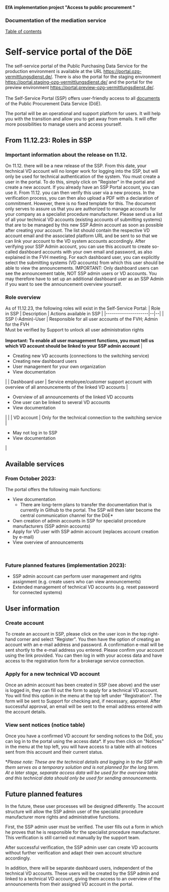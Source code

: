**EfA implementation project "Access to public procurement "**
### Documentation of the mediation service
[Table of contents](/documentation/documentation.md)
<br>

# Self-service portal of the DöE

The self-service portal of the Public Purchasing Data Service for the production environment is available at the URL https://portal.ozg-vermittlungsdienst.de/.
There is also the portal for the staging environment https://portal.staging-ozg-vermittlungsdienst.de/ and the portal for the preview environment https://portal.preview-ozg-vermittlungsdienst.de/.
<br><br>
The Self-Service Portal (SSP) offers user-friendly access to all [documents](https://portal.ozg-vermittlungsdienst.de/documentation) of the Public Procurement Data Service (DöE).

The portal will be an operational and support platform for users. It will help you with the transition and allow you to get away from emails. It will offer more possibilities to manage users and access yourself.

## From 11.12.23: Roles in SSP
### Important information about the release on 11.12.
On 11.12. there will be a new release of the SSP. From this date, your technical VD account will no longer work for logging into the SSP, but will only be used for technical authentication of the system. You must create a user in the portal. To do this, simply click on "Register" in the portal and create a new account. If you already have an SSP Portal account, you can use it. From 11.12. you can then verify this user via a new process. In the verification process, you can then also upload a PDF with a declaration of commitment. However, there is no fixed template for this. The document only serves to assure us that you are authorized to manage accounts for your company as a specialist procedure manufacturer. Please send us a list of all your technical VD accounts (existing accounts of submitting systems) that are to be managed by this new SSP Admin account as soon as possible after creating your account. The list should contain the respective VD account email and the associated platform URL and be sent to so that we can link your account to the VD system accounts accordingly. After verifying your SSP Admin account, you can use this account to create so-called dashboard accounts with your own email and password, as also explained in the FVH meeting. For each dashboard user, you can explicitly select the submitting systems (VD accounts) from which this user should be able to view the announcements. IMPORTANT: Only dashboard users can see the announcement table, NOT SSP admin users or VD accounts. You may therefore have to set up an additional dashboard user as an SSP Admin if you want to see the announcement overview yourself.

### Role overview
As of 11.12.23, the following roles will exist in the Self-Service Portal:
| Role in SSP | Description | Actions available in SSP |
|---------------------|--|--|
| SSP (-Admin)-User | Responsible for all user accounts of the FVH; Admin for the FVH <br> Must be verified by Support to unlock all user administration rights <br><br> <b>Important: To enable all user management functions, you must tell us which VD account should be linked to your SSP admin account</b> | <ul><li>Creating new VD accounts (connections to the switching service)</li> <li>Creating new dashboard users</li><li> User management for your own organization</li><li>View documentation</li></ul>|
| Dashboard user | Service employee/customer support account with overview of all announcements of the linked VD accounts | <ul><li>Overview of all announcements of the linked VD accounts</li> <li>One user can be linked to several VD accounts</li><li>View documentation</li></ul>| |
| VD account | Only for the technical connection to the switching service | <ul><li>May not log in to SSP</li><li>View documentation</li></ul> |


## Available services
### From October 2023:
The portal offers the following main functions:
* View documentation
  * There are long-term plans to transfer the documentation that is currently in Github to the portal. The SSP will then later become the central communication channel for the DöE*
* Own creation of admin accounts in SSP for specialist procedure manufacturers (SSP admin accounts)
* Apply for VD user with SSP admin account (replaces account creation by e-mail)
* View overview of announcements
<br>

### Future planned features (implementation 2023):
* SSP admin account can perform user management and rights assignment (e.g. create users who can view announcements)
* Extended management of technical VD accounts (e.g. reset password for connected systems)

## User information
### Create account
To create an account in SSP, please click on the user icon in the top right-hand corner and select "Register". You then have the option of creating an account with an e-mail address and password. A confirmation e-mail will be sent shortly to the e-mail address you entered. Please confirm your account using the link provided. You can then log in with your access data and have access to the registration form for a brokerage service connection.

### Apply for a new technical VD account
Once an admin account has been created in SSP (see above) and the user is logged in, they can fill out the form to apply for a technical VD account. You will find this option in the menu at the top left under "Registration". The form will be sent to Support for checking and, if necessary, approval. After successful approval, an email will be sent to the email address entered with the account details.

### View sent notices (notice table)
Once you have a confirmed VD account for sending notices to the DöE, you can log in to the portal using the access data*. If you then click on "Notices" in the menu at the top left, you will have access to a table with all notices sent from this account and their current status.

**Please note: These are the technical details and logging in to the SSP with them serves as a temporary solution and is not planned for the long term. At a later stage, separate access data will be used for the overview table and this technical data should only be used for sending announcements*.

## Future planned features
In the future, these user processes will be designed differently. The account structure will allow the SSP admin user of the specialist procedure manufacturer more rights and administrative functions.

First, the SSP admin user must be verified. The user fills out a form in which he proves that he is responsible for the specialist procedure manufacturer. This verification is still carried out manually by the support team.

After successful verification, the SSP admin user can create VD accounts without further verification and adapt their own account structure accordingly.

In addition, there will be separate dashboard users, independent of the technical VD accounts. These users will be created by the SSP admin and linked to a technical VD account, giving them access to an overview of the announcements from their assigned VD account in the portal.
